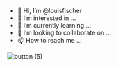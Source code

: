 - 👋 Hi, I’m @louisfischer
- 👀 I’m interested in ...
- 🌱 I’m currently learning ...
- 💞️ I’m looking to collaborate on ...
- 📫 How to reach me ...

<!---
louisfischer/louisfischer is a ✨ special ✨ repository because its `README.md` (this file) appears on your GitHub profile.
You can click the Preview link to take a look at your changes.
--->
![button (5)](https://github.com/louisfischer/louisfischer/assets/1905010/41afa276-b501-49e7-85f0-6b8750e02713)
